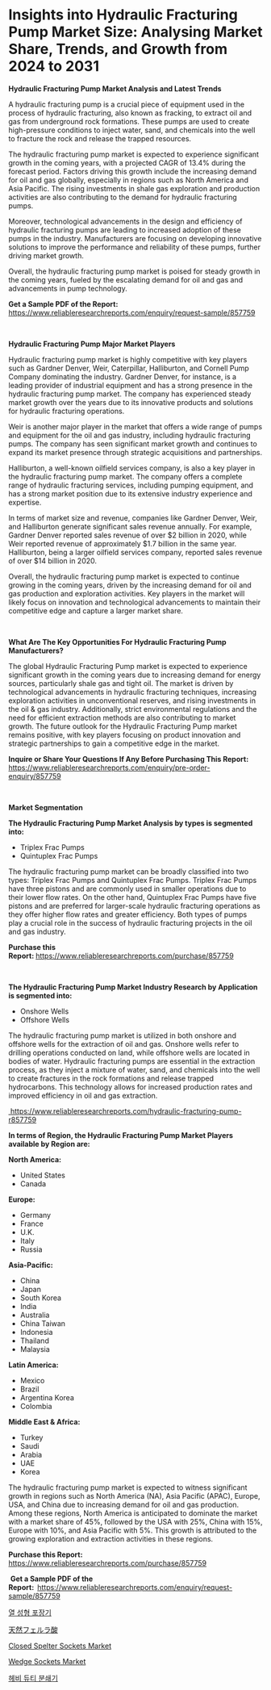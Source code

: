 <p><h1>Insights into Hydraulic Fracturing Pump Market Size: Analysing Market Share, Trends, and Growth from 2024 to 2031</h1></p><p><strong>Hydraulic Fracturing Pump Market Analysis and Latest Trends</strong></p>
<p><p>A hydraulic fracturing pump is a crucial piece of equipment used in the process of hydraulic fracturing, also known as fracking, to extract oil and gas from underground rock formations. These pumps are used to create high-pressure conditions to inject water, sand, and chemicals into the well to fracture the rock and release the trapped resources.</p><p>The hydraulic fracturing pump market is expected to experience significant growth in the coming years, with a projected CAGR of 13.4% during the forecast period. Factors driving this growth include the increasing demand for oil and gas globally, especially in regions such as North America and Asia Pacific. The rising investments in shale gas exploration and production activities are also contributing to the demand for hydraulic fracturing pumps.</p><p>Moreover, technological advancements in the design and efficiency of hydraulic fracturing pumps are leading to increased adoption of these pumps in the industry. Manufacturers are focusing on developing innovative solutions to improve the performance and reliability of these pumps, further driving market growth.</p><p>Overall, the hydraulic fracturing pump market is poised for steady growth in the coming years, fueled by the escalating demand for oil and gas and advancements in pump technology.</p></p>
<p><strong>Get a Sample PDF of the Report:&nbsp;</strong> <a href="https://www.reliableresearchreports.com/enquiry/request-sample/857759">https://www.reliableresearchreports.com/enquiry/request-sample/857759</a></p>
<p>&nbsp;</p>
<p><strong>Hydraulic Fracturing Pump Major Market Players</strong></p>
<p><p>Hydraulic fracturing pump market is highly competitive with key players such as Gardner Denver, Weir, Caterpillar, Halliburton, and Cornell Pump Company dominating the industry. Gardner Denver, for instance, is a leading provider of industrial equipment and has a strong presence in the hydraulic fracturing pump market. The company has experienced steady market growth over the years due to its innovative products and solutions for hydraulic fracturing operations.</p><p>Weir is another major player in the market that offers a wide range of pumps and equipment for the oil and gas industry, including hydraulic fracturing pumps. The company has seen significant market growth and continues to expand its market presence through strategic acquisitions and partnerships.</p><p>Halliburton, a well-known oilfield services company, is also a key player in the hydraulic fracturing pump market. The company offers a complete range of hydraulic fracturing services, including pumping equipment, and has a strong market position due to its extensive industry experience and expertise.</p><p>In terms of market size and revenue, companies like Gardner Denver, Weir, and Halliburton generate significant sales revenue annually. For example, Gardner Denver reported sales revenue of over $2 billion in 2020, while Weir reported revenue of approximately $1.7 billion in the same year. Halliburton, being a larger oilfield services company, reported sales revenue of over $14 billion in 2020.</p><p>Overall, the hydraulic fracturing pump market is expected to continue growing in the coming years, driven by the increasing demand for oil and gas production and exploration activities. Key players in the market will likely focus on innovation and technological advancements to maintain their competitive edge and capture a larger market share.</p></p>
<p>&nbsp;</p>
<p><strong>What Are The Key Opportunities For Hydraulic Fracturing Pump Manufacturers?</strong></p>
<p><p>The global Hydraulic Fracturing Pump market is expected to experience significant growth in the coming years due to increasing demand for energy sources, particularly shale gas and tight oil. The market is driven by technological advancements in hydraulic fracturing techniques, increasing exploration activities in unconventional reserves, and rising investments in the oil & gas industry. Additionally, strict environmental regulations and the need for efficient extraction methods are also contributing to market growth. The future outlook for the Hydraulic Fracturing Pump market remains positive, with key players focusing on product innovation and strategic partnerships to gain a competitive edge in the market.</p></p>
<p><strong>Inquire or Share Your Questions If Any Before Purchasing This Report:</strong> <a href="https://www.reliableresearchreports.com/enquiry/pre-order-enquiry/857759">https://www.reliableresearchreports.com/enquiry/pre-order-enquiry/857759</a></p>
<p>&nbsp;</p>
<p><strong>Market Segmentation</strong></p>
<p><strong>The Hydraulic Fracturing Pump Market Analysis by types is segmented into:</strong></p>
<p><ul><li>Triplex Frac Pumps</li><li>Quintuplex Frac Pumps</li></ul></p>
<p><p>The hydraulic fracturing pump market can be broadly classified into two types: Triplex Frac Pumps and Quintuplex Frac Pumps. Triplex Frac Pumps have three pistons and are commonly used in smaller operations due to their lower flow rates. On the other hand, Quintuplex Frac Pumps have five pistons and are preferred for larger-scale hydraulic fracturing operations as they offer higher flow rates and greater efficiency. Both types of pumps play a crucial role in the success of hydraulic fracturing projects in the oil and gas industry.</p></p>
<p><strong>Purchase this Report:&nbsp;</strong><a href="https://www.reliableresearchreports.com/purchase/857759">https://www.reliableresearchreports.com/purchase/857759</a></p>
<p>&nbsp;</p>
<p><strong>The Hydraulic Fracturing Pump Market Industry Research by Application is segmented into:</strong></p>
<p><ul><li>Onshore Wells</li><li>Offshore Wells</li></ul></p>
<p><p>The hydraulic fracturing pump market is utilized in both onshore and offshore wells for the extraction of oil and gas. Onshore wells refer to drilling operations conducted on land, while offshore wells are located in bodies of water. Hydraulic fracturing pumps are essential in the extraction process, as they inject a mixture of water, sand, and chemicals into the well to create fractures in the rock formations and release trapped hydrocarbons. This technology allows for increased production rates and improved efficiency in oil and gas extraction.</p></p>
<p><a href="https://www.reliableresearchreports.com/hydraulic-fracturing-pump-r857759">&nbsp;https://www.reliableresearchreports.com/hydraulic-fracturing-pump-r857759</a></p>
<p><strong>In terms of Region, the Hydraulic Fracturing Pump Market Players available by Region are:</strong></p>
<p>
    <p> <strong> North America: </strong>
        <ul>
            <li>United States</li>
            <li>Canada</li>
        </ul>
        </p> 
    <p> <strong> Europe: </strong>
        <ul>
            <li>Germany</li>
            <li>France</li>
            <li>U.K.</li>
            <li>Italy</li>
            <li>Russia</li>
        </ul>
        </p> 
    <p> <strong> Asia-Pacific: </strong>
        <ul>
            <li>China</li>
            <li>Japan</li>
            <li>South Korea</li>
            <li>India</li>
            <li>Australia</li>
            <li>China Taiwan</li>
            <li>Indonesia</li>
            <li>Thailand</li>
            <li>Malaysia</li>
        </ul>
        </p> 
    <p> <strong> Latin America: </strong>
        <ul>
            <li>Mexico</li>
            <li>Brazil</li>
            <li>Argentina Korea</li>
            <li>Colombia</li>
        </ul>
        </p> 
    <p> <strong> Middle East & Africa: </strong>
        <ul>
            <li>Turkey</li>
            <li>Saudi</li>
            <li>Arabia</li>
            <li>UAE</li>
            <li>Korea</li>
        </ul>
    </p>
    </p>
<p><p>The hydraulic fracturing pump market is expected to witness significant growth in regions such as North America (NA), Asia Pacific (APAC), Europe, USA, and China due to increasing demand for oil and gas production. Among these regions, North America is anticipated to dominate the market with a market share of 45%, followed by the USA with 25%, China with 15%, Europe with 10%, and Asia Pacific with 5%. This growth is attributed to the growing exploration and extraction activities in these regions.</p></p>
<p><strong>Purchase this Report: </strong><a href="https://www.reliableresearchreports.com/purchase/857759">https://www.reliableresearchreports.com/purchase/857759</a></p>
<p>&nbsp;<strong>Get a Sample PDF of the Report:&nbsp;&nbsp;</strong><a href="https://www.reliableresearchreports.com/enquiry/request-sample/857759">https://www.reliableresearchreports.com/enquiry/request-sample/857759</a></p>
<p><strong></strong></p>
<p><p><a href="https://github.com/vskv4779xr1/Market-Research-Report-List-1/blob/main/723378726647.md">열 성형 포장기</a></p><p><a href="https://github.com/mcbeesbxa270/Market-Research-Report-List-1/blob/main/478299128984.md">天然フェルラ酸</a></p><p><a href="https://github.com/mahnoor2003/Market-Research-Report-List-4/blob/main/closed-spelter-sockets-market.md">Closed Spelter Sockets Market</a></p><p><a href="https://github.com/juancolorado15/Market-Research-Report-List-2/blob/main/wedge-sockets-market.md">Wedge Sockets Market</a></p><p><a href="https://github.com/xvz497517413/Market-Research-Report-List-1/blob/main/945303326646.md">헤비 듀티 분쇄기</a></p></p>